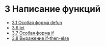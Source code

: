 # 3 Написание функций

* [3.1 Особая форма defun](special-form-defun.el)
* [3.6 let](let.el)
* [3.7 Особая форма if](special-form-if.el)
* [3.8 Выражение if-then-else](if-then-else-expression.el)